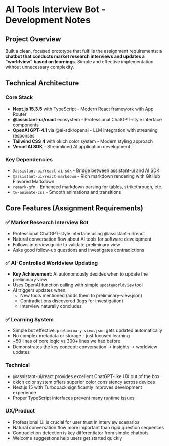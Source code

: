 # AI Tools Interview Bot - Development Notes

## Project Overview

Built a clean, focused prototype that fulfills the assignment requirements: **a chatbot that conducts market research interviews and updates a "worldview" based on learnings**. Simple and effective implementation without unnecessary complexity.

## Technical Architecture

### Core Stack
- **Next.js 15.3.5** with TypeScript - Modern React framework with App Router
- **@assistant-ui/react** ecosystem - Professional ChatGPT-style interface components
- **OpenAI GPT-4.1** via @ai-sdk/openai - LLM integration with streaming responses
- **Tailwind CSS 4** with oklch color system - Modern styling approach
- **Vercel AI SDK** - Streamlined AI application development

### Key Dependencies
- `@assistant-ui/react-ai-sdk` - Bridge between assistant-ui and AI SDK
- `@assistant-ui/react-markdown` - Rich markdown rendering with GitHub Flavored Markdown
- `remark-gfm` - Enhanced markdown parsing for tables, strikethrough, etc.
- `tw-animate-css` - Smooth animations and transitions

## Core Features (Assignment Requirements)

### ✅ Market Research Interview Bot
- Professional ChatGPT-style interface using @assistant-ui/react
- Natural conversation flow about AI tools for software development
- Follows interview guide to validate preliminary view
- Asks good follow-up questions and investigates contradictions

### ✅ AI-Controlled Worldview Updating
- **Key Achievement**: AI autonomously decides when to update the preliminary view
- Uses OpenAI function calling with simple `updateWorldview` tool
- AI triggers updates when:
  - New tools mentioned (adds them to preliminary-view.json)
  - Contradictions discovered (logs for investigation)
  - Interview naturally concludes

### ✅ Learning System
- Simple but effective: `preliminary-view.json` gets updated automatically
- No complex metadata or storage - just focused learning
- ~50 lines of core logic vs 300+ lines we had before
- Demonstrates the key concept: conversation → insights → worldview updates

### Technical
- @assistant-ui/react provides excellent ChatGPT-like UX out of the box
- oklch color system offers superior color consistency across devices
- Next.js 15 with Turbopack significantly improves development experience
- Proper TypeScript interfaces prevent many runtime issues

### UX/Product
- Professional UI is crucial for user trust in interview scenarios
- Natural conversation flow more important than rigid question sequences
- Contradiction detection is key differentiator from simple chatbots
- Welcome suggestions help users get started quickly
